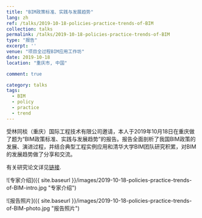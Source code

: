```yaml
---
title: "BIM政策标准、实践与发展趋势"
lang: zh
ref: /talks/2019-10-18-policies-practice-trends-of-BIM
collection: talks
permalink: /talks/2019-10-18-policies-practice-trends-of-BIM
type: "报告"
excerpt: ''
venue: "项目全过程BIM应用工作坊"
date: 2019-10-18
location: "重庆市, 中国"

comment: true

category: talks
tags: 
  - BIM
  - policy
  - practice
  - trend
---
```


受林同棪（重庆）国际工程技术有限公司邀请，本人于2019年10月18日在重庆做了题为“BIM政策标准、实践与发展趋势”的报告。报告全面剖析了我国BIM政策的发展、演进过程，并结合典型工程实例应用和清华大学BIM团队研究积累，对BIM的发展趋势做了分享和交流。

有关研究论文详见[链接]({{site.baseurl}}/publications/2018-03-06-bim-policies-in-china).

![专家介绍]({{ site.baseurl }}/images/2019-10-18-policies-practice-trends-of-BIM-intro.jpg "专家介绍")

![报告照片]({{ site.baseurl }}/images/2019-10-18-policies-practice-trends-of-BIM-photo.jpg "报告照片")
